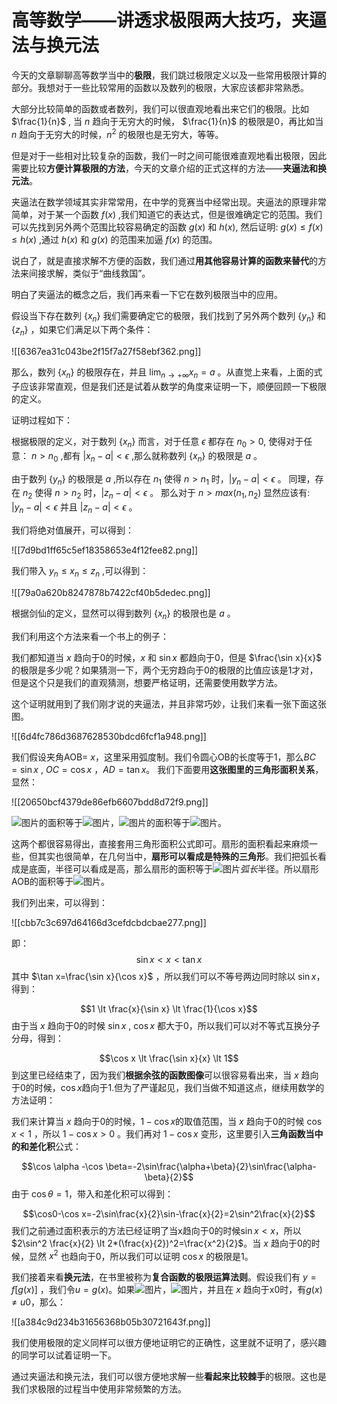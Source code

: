 # 高等数学——讲透求极限两大技巧，夹逼法与换元法


今天的文章聊聊高等数学当中的**极限**，我们跳过极限定义以及一些常用极限计算的部分。我想对于一些比较常用的函数以及数列的极限，大家应该都非常熟悉。

大部分比较简单的函数或者数列，我们可以很直观地看出来它们的极限。比如 $\frac{1}{n}$ , 当 $n$ 趋向于无穷大的时候， $\frac{1}{n}$ 的极限是0，再比如当 $n$ 趋向于无穷大的时候，$n^2$ 的极限也是无穷大，等等。

但是对于一些相对比较复杂的函数，我们一时之间可能很难直观地看出极限，因此需要比较**方便计算极限的方法**，今天的文章介绍的正式这样的方法——**夹逼法和换元法**。

夹逼法在数学领域其实非常常用，在中学的竞赛当中经常出现。夹逼法的原理非常简单，对于某一个函数 $f(x)$ ,我们知道它的表达式，但是很难确定它的范围。我们可以先找到另外两个范围比较容易确定的函数 $g(x)$ 和 $h(x)$, 然后证明: $g(x)\le f(x) \le h(x)$  ,通过 $h(x)$ 和 $g(x)$ 的范围来加逼 $f(x)$ 的范围。

说白了，就是直接求解不方便的函数，我们通过**用其他容易计算的函数来替代**的方法来间接求解，类似于“曲线救国”。

明白了夹逼法的概念之后，我们再来看一下它在数列极限当中的应用。

假设当下存在数列 $\{x_n\}$  我们需要确定它的极限，我们找到了另外两个数列 $\{y_n\}$ 和 $\{z_n\}$ ，如果它们满足以下两个条件：

![[6367ea31c043be2f15f7a27f58ebf362.png]]

那么，数列 $\{x_n\}$ 的极限存在，并且 $\lim_{n \rightarrow + \infty} x_n=a$ 。从直觉上来看，上面的式子应该非常直观，但是我们还是试着从数学的角度来证明一下，顺便回顾一下极限的定义。

证明过程如下：

根据极限的定义，对于数列 $\{x_n\}$ 而言，对于任意 $\epsilon$  都存在 $n_0\gt0$,  使得对于任意： $n\gt n_0$ ,都有 $\lvert x_n-a\rvert \lt \epsilon$  ,那么就称数列 $\{x_n\}$ 的极限是 $a$ 。

由于数列 $\{y_n\}$ 的极限是 $a$ ,所以存在 $n_1$ 使得 $n \gt n_1$ 时，$\lvert y_n-a\rvert \lt \epsilon$  。 同理，存在 $n_2$  使得 $n \gt n_2$  时，$\lvert z_n-a \rvert \lt \epsilon$ 。 那么对于 $n\gt max(n_1,n_2)$  显然应该有: $\lvert y_n-a \rvert \lt \epsilon$ 并且 $\lvert z_n-a\rvert \lt \epsilon$ 。

我们将绝对值展开，可以得到：

![[7d9bd1ff65c5ef18358653e4f12fee82.png]]

我们带入 $y_n\le x_n\le z_n$ ,可以得到：

![[79a0a620b8247878b7422cf40b5dedec.png]]

根据剑仙的定义，显然可以得到数列 $\{x_n\}$ 的极限也是 $a$ 。

我们利用这个方法来看一个书上的例子：

我们都知道当 $x$ 趋向于0的时候，$x$ 和 $\sin x$ 都趋向于0，但是 $\frac{\sin x}{x}$ 的极限是多少呢？如果猜测一下，两个无穷趋向于0的极限的比值应该是1才对，但是这个只是我们的直观猜测，想要严格证明，还需要使用数学方法。

这个证明就用到了我们刚才说的夹逼法，并且非常巧妙，让我们来看一张下面这张图。

![[6d4fc786d3687628530bdcd6fcf1a948.png]]

我们假设夹角AOB= $x$，这里采用弧度制。我们令圆心OB的长度等于1，那么$BC=\sin x$ , $OC=\cos x$ ，$AD=\tan x$。  我们下面要用**这张图里的三角形面积关系**，显然：

![[20650bcf4379de86efb6607bdd8d72f9.png]]

![图片](https://mmbiz.qpic.cn/mmbiz_jpg/4lVbQH4ShicVsMh8bnictXXv73nay2K9UNGBBdxroSclguPDuItOVP0u43W3dBkC4nuZ8LJY23icTnpuzqHV5JP7w/640?wx_fmt=jpeg&wxfrom=5&wx_lazy=1&wx_co=1)的面积等于![图片](https://mmbiz.qpic.cn/mmbiz_png/4lVbQH4ShicVsMh8bnictXXv73nay2K9UNjyMwpXcWupJchcS69uzpxUUBKmhtrRerEY7YHe6o5THKGov5VHxHEQ/640?wx_fmt=png&wxfrom=5&wx_lazy=1&wx_co=1)，![图片](https://mmbiz.qpic.cn/mmbiz_png/4lVbQH4ShicVsMh8bnictXXv73nay2K9UNtsdh9hIuhTkiblmoVFSUYRQ7Fib6J893QPpBfJS9pmiaLgEy0IJCjLdCg/640?wx_fmt=png&wxfrom=5&wx_lazy=1&wx_co=1)的面积等于![图片](https://mmbiz.qpic.cn/mmbiz_png/4lVbQH4ShicVsMh8bnictXXv73nay2K9UNoqczOFK3qw45RUwUXejHACmmfBOlTNCHIUJmP84mxNb6fJwx72xKaA/640?wx_fmt=png&wxfrom=5&wx_lazy=1&wx_co=1)。

这两个都很容易得出，直接套用三角形面积公式即可。扇形的面积看起来麻烦一些，但其实也很简单，在几何当中，**扇形可以看成是特殊的三角形**。我们把弧长看成是底面，半径可以看成是高，那么扇形的面积等于![图片](https://mmbiz.qpic.cn/mmbiz_png/4lVbQH4ShicVsMh8bnictXXv73nay2K9UNFq6dAibAOnVPVvC3qphWbBfYkNXDWNDBzLCHC2chPhicvWDPJhb50Chg/640?wx_fmt=png&wxfrom=5&wx_lazy=1&wx_co=1)*弧长*半径。所以扇形AOB的面积等于![图片](https://mmbiz.qpic.cn/mmbiz_png/4lVbQH4ShicVsMh8bnictXXv73nay2K9UNPzt0a50rJTG0tkQhSiatL5joHBricL4kQ6prv4qEWZIhjQbqUK7FIzIg/640?wx_fmt=png&wxfrom=5&wx_lazy=1&wx_co=1)。


我们列出来，可以得到：

![[cbb7c3c697d64166d3cefdcbdcbae277.png]]

即：
$$\sin x \lt x \lt \tan x$$
其中 $\tan x=\frac{\sin x}{\cos x}$ ，所以我们可以不等号两边同时除以 $\sin x$，得到：

$$1 \lt \frac{x}{\sin x} \lt \frac{1}{\cos x}$$
由于当 $x$ 趋向于0的时候 $\sin x$ , $\cos x$ 都大于0，所以我们可以对不等式互换分子分母，得到：

$$\cos x \lt \frac{\sin x}{x} \lt 1$$
到这里已经结束了，因为我们**根据余弦的函数图像**可以很容易看出来，当 $x$ 趋向于0的时候，$\cos x$趋向于1.但为了严谨起见，我们当做不知道这点，继续用数学的方法证明：

我们来计算当 $x$ 趋向于0的时候，$1−\cos x$的取值范围，当 $x$ 趋向于0的时候 $\cos x<1$ ，所以 $1−\cos x>0$ 。我们再对 $1−\cos x$ 变形，这里要引入**三角函数当中的和差化积**公式：

$$\cos \alpha -\cos \beta=-2\sin\frac{\alpha+\beta}{2}\sin\frac{\alpha-\beta}{2}$$
由于 $\cos \theta=1$，带入和差化积可以得到：

$$\cos0-\cos x=-2\sin\frac{x}{2}\sin-\frac{x}{2}=2\sin^2\frac{x}{2}$$
我们之前通过面积表示的方法已经证明了当x趋向于0的时候$\sin x \lt x$，所以$2\sin^2 \frac{x}{2} \lt 2*(\frac{x}{2})^2=\frac{x^2}{2}$。当 $x$ 趋向于0的时候，显然 $x^2$ 也趋向于0，所以我们可以证明 $\cos x$ 的极限是1。

我们接着来看**换元法**，在书里被称为**复合函数的极限运算法则**。假设我们有 $y=f[g(x)]$ ，我们令$u=g(x)$。如果![图片](https://mmbiz.qpic.cn/mmbiz_png/4lVbQH4ShicVsMh8bnictXXv73nay2K9UNdS6QfgTErPb6JpsLTSqcs4ibeRQL0McNFJSetYJKTkKtPXfcTS8W5WA/640?wx_fmt=png&wxfrom=5&wx_lazy=1&wx_co=1)，![图片](https://mmbiz.qpic.cn/mmbiz_png/4lVbQH4ShicVsMh8bnictXXv73nay2K9UN5oPSaibFrc6Q3XIZ8Q9KZTl52q8BkTxrrOoMQ7rgtQ1gqF9Zsp4bHkw/640?wx_fmt=png&wxfrom=5&wx_lazy=1&wx_co=1)，并且在 $x$ 趋向于x0时，有$g(x)≠u0$，那么：

![[a384c9d234b31656368b05b30721643f.png]]


我们使用极限的定义同样可以很方便地证明它的正确性，这里就不证明了，感兴趣的同学可以试着证明一下。

通过夹逼法和换元法，我们可以很方便地求解一些**看起来比较棘手**的极限。这也是我们求极限的过程当中使用非常频繁的方法。



